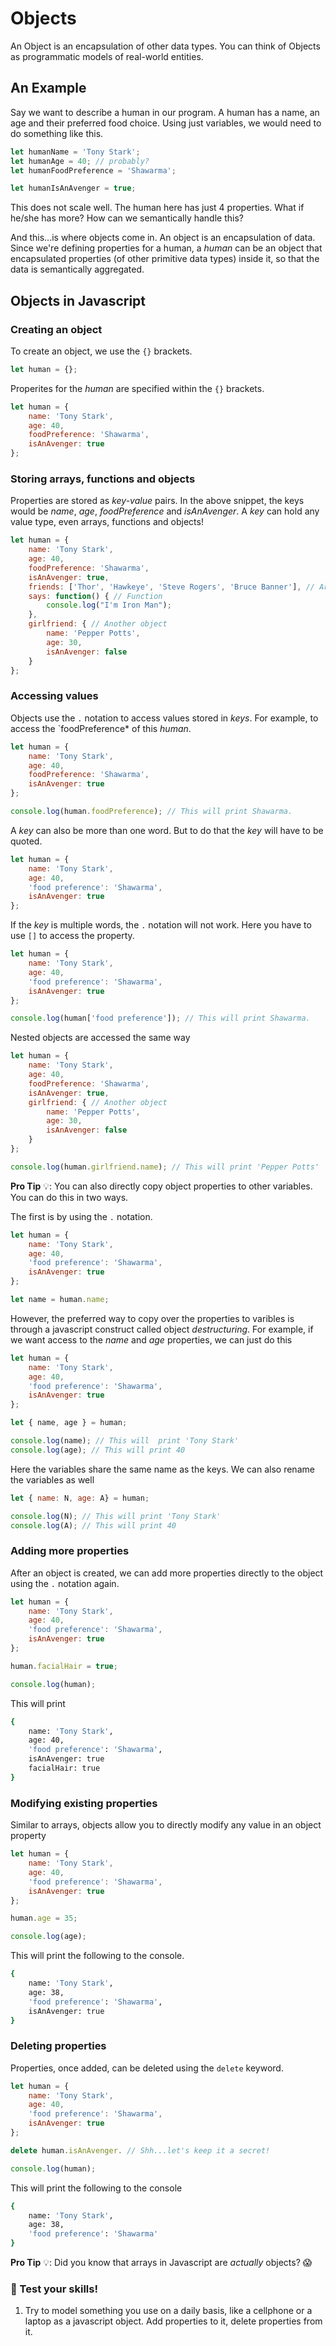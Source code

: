 # Objects

An Object is an encapsulation of other data types. You can think of Objects as programmatic models of real-world entities.

## An Example

Say we want to describe a human in our program. A human has a name, an age and their preferred food choice. Using just variables, we would need to do something like this.

```javascript
let humanName = 'Tony Stark';
let humanAge = 40; // probably?
let humanFoodPreference = 'Shawarma';

let humanIsAnAvenger = true;
```

This does not scale well. The human here has just 4 properties. What if he/she has more? How can we semantically handle this?

And this...is where objects come in. An object is an encapsulation of data. Since we're defining properties for a human, a *human* can be an object that encapsulated properties (of other primitive data types) inside it, so that the data is semantically aggregated.

## Objects in Javascript


### Creating an object

To create an object, we use the `{}` brackets.

```javascript
let human = {};
```

Properites for the *human* are specified within the `{}` brackets.

```javascript
let human = {
    name: 'Tony Stark',
    age: 40,
    foodPreference: 'Shawarma',
    isAnAvenger: true
};
```

### Storing arrays, functions and objects

Properties are stored as *key-value* pairs. In the above snippet, the keys would be *name*, *age*, *foodPreference* and *isAnAvenger*. A *key* can hold any value type, even arrays, functions and objects!

```javascript
let human = {
    name: 'Tony Stark',
    age: 40,
    foodPreference: 'Shawarma',
    isAnAvenger: true,
    friends: ['Thor', 'Hawkeye', 'Steve Rogers', 'Bruce Banner'], // Array
    says: function() { // Function
        console.log("I'm Iron Man");
    },
    girlfriend: { // Another object
        name: 'Pepper Potts',
        age: 30,
        isAnAvenger: false
    }
};
```

### Accessing values

Objects use the `.` notation to access values stored in *keys*. For example, to access the `foodPreference* of this *human*.

```javascript
let human = {
    name: 'Tony Stark',
    age: 40,
    foodPreference: 'Shawarma',
    isAnAvenger: true
};

console.log(human.foodPreference); // This will print Shawarma.
```

A *key* can also be more than one word. But to do that the *key* will have to be quoted.

```javascript
let human = {
    name: 'Tony Stark',
    age: 40,
    'food preference': 'Shawarma',
    isAnAvenger: true
};
```

If the *key* is multiple words, the `.` notation will not work. Here you have to use `[]` to access the property.

```javascript
let human = {
    name: 'Tony Stark',
    age: 40,
    'food preference': 'Shawarma',
    isAnAvenger: true
};

console.log(human['food preference']); // This will print Shawarma.
```

Nested objects are accessed the same way

```javascript
let human = {
    name: 'Tony Stark',
    age: 40,
    foodPreference: 'Shawarma',
    isAnAvenger: true,
    girlfriend: { // Another object
        name: 'Pepper Potts',
        age: 30,
        isAnAvenger: false
    }
};

console.log(human.girlfriend.name); // This will print 'Pepper Potts'
```

**Pro Tip** 💡: You can also directly copy object properties to other variables. You can do this in two ways.

The first is by using the `.` notation.

```javascript
let human = {
    name: 'Tony Stark',
    age: 40,
    'food preference': 'Shawarma',
    isAnAvenger: true
};

let name = human.name;
```

However, the preferred way to copy over the properties to varibles is through a javascript construct called object *destructuring*. For example, if we want access to the *name* and *age* properties, we can just do this

```javascript
let human = {
    name: 'Tony Stark',
    age: 40,
    'food preference': 'Shawarma',
    isAnAvenger: true
};

let { name, age } = human;

console.log(name); // This will  print 'Tony Stark'
console.log(age); // This will print 40
```

Here the variables share the same name as the keys. We can also rename the variables as well

```javascript
let { name: N, age: A} = human;

console.log(N); // This will print 'Tony Stark'
console.log(A); // This will print 40
```

### Adding more properties

After an object is created, we can add more properties directly to the object using the `.` notation again.

```javascript
let human = {
    name: 'Tony Stark',
    age: 40,
    'food preference': 'Shawarma',
    isAnAvenger: true
};

human.facialHair = true;

console.log(human);
```

This will print

```bash
{
    name: 'Tony Stark',
    age: 40,
    'food preference': 'Shawarma',
    isAnAvenger: true
    facialHair: true
}
```

### Modifying existing properties

Similar to arrays, objects allow you to directly modify any value in an object property

```javascript
let human = {
    name: 'Tony Stark',
    age: 40,
    'food preference': 'Shawarma',
    isAnAvenger: true
};

human.age = 35;

console.log(age);
```

This will print the following to the console.

```bash
{
    name: 'Tony Stark',
    age: 38,
    'food preference': 'Shawarma',
    isAnAvenger: true
}
```

### Deleting properties

Properties, once added, can be deleted using the `delete` keyword.

```javascript
let human = {
    name: 'Tony Stark',
    age: 40,
    'food preference': 'Shawarma',
    isAnAvenger: true
};

delete human.isAnAvenger. // Shh...let's keep it a secret!

console.log(human);
```

This will print the following to the console

```bash
{
    name: 'Tony Stark',
    age: 38,
    'food preference': 'Shawarma'
}
```

**Pro Tip** 💡: Did you know that arrays in Javascript are *actually* objects? 😱

### 🧠 Test your skills!

1) Try to model something you use on a daily basis, like a cellphone or a laptop as a javascript object. Add properties to it, delete properties from it. 